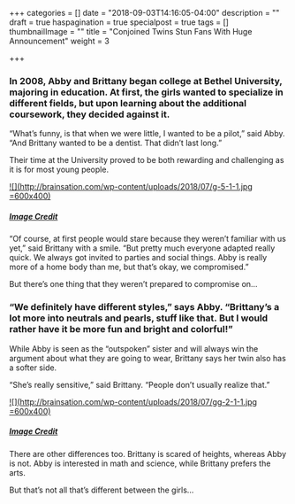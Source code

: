 +++
categories = []
date = "2018-09-03T14:16:05-04:00"
description = ""
draft = true
haspagination = true
specialpost = true
tags = []
thumbnailImage = ""
title = "Conjoined Twins Stun Fans With Huge Announcement"
weight = 3

+++
### In 2008, Abby and Brittany began college at Bethel University, majoring in education. At first, the girls wanted to specialize in different fields, but upon learning about the additional coursework, they decided against it.

“What’s funny, is that when we were little, I wanted to be a pilot,” said Abby. “And Brittany wanted to be a dentist. That didn’t last long.”

Their time at the University proved to be both rewarding and challenging as it is for most young people.

[![](http://brainsation.com/wp-content/uploads/2018/07/g-5-1-1.jpg =600x400)](http://brainsation.com/wp-content/uploads/2018/07/g-5-1-1.jpg)

##### [_Image Credit_](https://diply.com/abby-brittany-conjoined-twins-facts?config=20)

“Of course, at first people would stare because they weren’t familiar with us yet,” said Brittany with a smile. “But pretty much everyone adapted really quick. We always got invited to parties and social things. Abby is really more of a home body than me, but that’s okay, we compromised.”

But there’s one thing that they weren’t prepared to compromise on…

### “We definitely have different styles,” says Abby. “Brittany’s a lot more into neutrals and pearls, stuff like that. But I would rather have it be more fun and bright and colorful!”

While Abby is seen as the “outspoken” sister and will always win the argument about what they are going to wear, Brittany says her twin also has a softer side.

“She’s really sensitive,” said Brittany. “People don’t usually realize that.”

[![](http://brainsation.com/wp-content/uploads/2018/07/gg-2-1-1.jpg =600x400)](http://brainsation.com/wp-content/uploads/2018/07/gg-2-1-1.jpg)

##### [_Image Credit_](https://diply.com/abby-brittany-conjoined-twins-facts?config=20)

There are other differences too. Brittany is scared of heights, whereas Abby is not. Abby is interested in math and science, while Brittany prefers the arts.

But that’s not all that’s different between the girls…